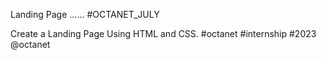 Landing Page ...... #OCTANET_JULY  


Create a Landing Page Using HTML and CSS.
#octanet #internship #2023  @octanet
